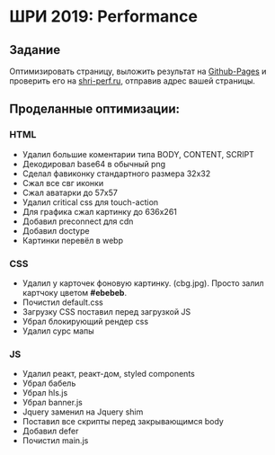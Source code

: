 # ШРИ 2019: Performance

## Задание
Оптимизировать страницу, выложить результат на [Github-Pages](https://help.github.com/en/articles/creating-a-github-pages-site) и проверить его на [shri-perf.ru](https://shri-perf.ru), отправив адрес вашей страницы.

## Проделанные оптимизации:

### HTML

* Удалил большие коментарии типа BODY, CONTENT, SCRIPT
* Декодировал base64 в обычный png
* Сделал фавиконку стандартного размера 32x32
* Сжал все свг иконки
* Сжал аватарки до 57х57
* Удалил critical css для touch-action
* Для графика сжал картинку до 636x261
* Добавил preconnect для cdn
* Добавил doctype
* Картинки перевёл в webp

### CSS
* Удалил у карточек фоновую картинку. (cbg.jpg). Просто залил картчоку цветом **#ebebeb**.
* Почистил default.css
* Загрузку CSS поставил перед загрузкой JS
* Убрал блокирующий рендер css
* Удалил сурс мапы

### JS

* Удалил реакт, реакт-дом, styled components
* Убрал бабель
* Убрал hls.js
* Убрал banner.js
* Jquery заменил на Jquery shim
* Поставил все скрипты перед закрывающимся body
* Добавил defer
* Почистил main.js



